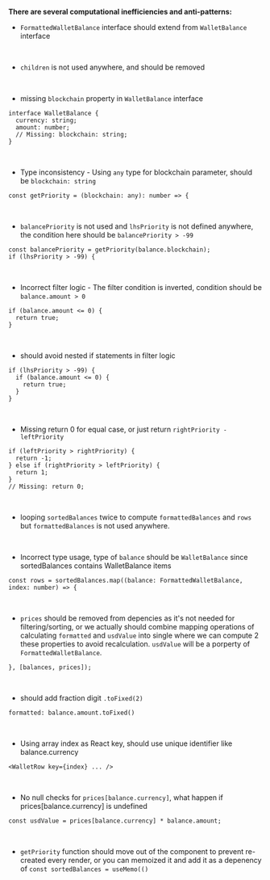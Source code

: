 **There are several computational inefficiencies and anti-patterns:**

- `FormattedWalletBalance` interface should extend from `WalletBalance` interface

<br>

- `children` is not used anywhere, and should be removed

<br>

- missing `blockchain` property in `WalletBalance` interface
```
interface WalletBalance {
  currency: string;
  amount: number;
  // Missing: blockchain: string;
}
```

<br>

- Type inconsistency - Using `any` type for blockchain parameter, should be `blockchain: string`
```
const getPriority = (blockchain: any): number => {
```
<br>

- `balancePriority` is not used and `lhsPriority` is not defined anywhere, the condition here should be `balancePriority > -99`
```
const balancePriority = getPriority(balance.blockchain);
if (lhsPriority > -99) { 
```
<br>

- Incorrect filter logic - The filter condition is inverted, condition should be `balance.amount > 0`
```
if (balance.amount <= 0) {
  return true;
}
```
<br>

- should avoid nested if statements in filter logic
```
if (lhsPriority > -99) {
  if (balance.amount <= 0) {
    return true;
  }
}
```
<br>

- Missing return 0 for equal case, or just return `rightPriority - leftPriority`
```
if (leftPriority > rightPriority) {
  return -1;
} else if (rightPriority > leftPriority) {
  return 1;
}
// Missing: return 0;
```
<br>

- looping `sortedBalances` twice to compute `formattedBalances` and `rows` but `formattedBalances` is not used anywhere.
<br>


- Incorrect type usage, type of `balance`  should be `WalletBalance` since sortedBalances contains WalletBalance items
```
const rows = sortedBalances.map((balance: FormattedWalletBalance, index: number) => {
```
<br>

- `prices` should be removed from depencies as it's not needed for filtering/sorting, or we actually should combine mapping operations of calculating `formatted` and `usdValue`  into single where we can compute 2 these properties  to avoid recalculation. `usdValue` will be a porperty of `FormattedWalletBalance`.
```
}, [balances, prices]);
```
<br>

- should add fraction digit `.toFixed(2)`
```
formatted: balance.amount.toFixed()
```
<br>

- Using array index as React key, should use unique identifier like balance.currency
```
<WalletRow key={index} ... />
```
<br>

- No null checks for `prices[balance.currency]`, what happen if prices[balance.currency] is undefined
```
const usdValue = prices[balance.currency] * balance.amount;
```
<br>

- `getPriority` function should move out of the component to prevent re-created every render, or you can memoized it and add it as a depenency of  `const sortedBalances = useMemo(()`
